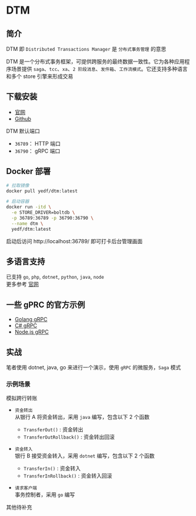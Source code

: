 # DTM

## 简介

DTM 即 ``Distributed Transactions Manager`` 是 ``分布式事务管理`` 的意思

DTM 是一个分布式事务框架，可提供跨服务的最终数据一致性。它为各种应用程序场景提供 ``saga``、``tcc``、``xa``、``2 阶段消息``、``发件箱``、``工作流模式``。它还支持多种语言和多个 store 引擎来形成交易

## 下载安装
 - [官网](https://dtm.pub/)
 - [Github](https://github.com/dtm-labs/dtm)

DTM 默认端口
 - ``36789``： HTTP 端口
 - ``36790``： gRPC 端口

## Docker 部署

```bash
# 拉取镜像
docker pull yedf/dtm:latest

# 启动容器
docker run -itd \
  -e STORE_DRIVER=boltdb \
  -p 36789:36789 -p 36790:36790 \
  --name dtm \
  yedf/dtm:latest
```

启动后访问 http://localhost:36789/ 即可打卡后台管理画面

## 多语言支持

已支持 ``go``, ``php``, ``dotnet``, ``python``, ``java``, ``node``  
更多参考 [官网](https://dtm.pub/ref/sdk.html#%E6%94%AF%E6%8C%81%E7%9A%84%E8%AF%AD%E8%A8%80)

## 一些 gPRC 的官方示例

- [Golang gRPC](https://github.com/dtm-labs/dtm-examples/tree/main/examples)
- [C# gRPC](https://github.com/dtm-labs/dtmgrpc-csharp)
- [Node.js gRPC](https://github.com/dtm-labs/dtmgrpc-node)

## 实战

笔者使用 dotnet, java, go 来进行一个演示，使用 ``gRPC`` 的微服务，``Saga`` 模式

### 示例场景

模拟跨行转账  

- ``资金转出``  
    从银行 A 将资金转出，采用 ``java`` 编写，包含以下 2 个函数
    - ``TransferOut()`` : 资金转出
    - ``TransferOutRollback()`` : 资金转出回滚

- ``资金转入``  
    银行 B 接受资金转入，采用 ``dotnet`` 编写，包含以下 2 个函数
    - ``TransferIn()`` : 资金转入
    - ``TransferInRollback()`` : 资金转入回滚

- ``请求客户端``  
    事务控制者，采用 ``go`` 编写

其他待补充
